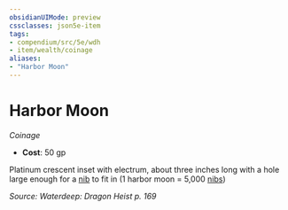 ```yaml
---
obsidianUIMode: preview
cssclasses: json5e-item
tags:
- compendium/src/5e/wdh
- item/wealth/coinage
aliases: 
- "Harbor Moon"
---
```

# Harbor Moon
*Coinage*  

- **Cost**: 50 gp

Platinum crescent inset with electrum, about three inches long with a hole large enough for a [nib](/Systems/5e/items/nib-wdh.md) to fit in (1 harbor moon = 5,000 [nibs](/Systems/5e/items/nib-wdh.md))

*Source: Waterdeep: Dragon Heist p. 169*